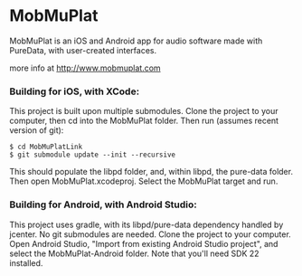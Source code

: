 MobMuPlat
=========

MobMuPlat is an iOS and Android app for audio software made with PureData, with user-created interfaces.

more info at http://www.mobmuplat.com

### Building for iOS, with XCode:

This project is built upon multiple submodules. Clone the project to your computer, then cd into the MobMuPlat folder. Then run (assumes recent version of git):

```
$ cd MobMuPlatLink
$ git submodule update --init --recursive
```
This should populate the libpd folder, and, within libpd, the pure-data folder.
Then open MobMuPlat.xcodeproj. Select the MobMuPlat target and run.

### Building for Android, with Android Studio:

This project uses gradle, with its libpd/pure-data dependency handled by jcenter. No git submodules are needed. Clone the project to your computer. Open Android Studio, "Import from existing Android Studio project", and select the MobMuPlat-Android folder. Note that you'll need SDK 22 installed.

